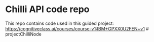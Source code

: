 # Chilli API code repo

This repo contains code used in this guided project: https://cognitiveclass.ai/courses/course-v1:IBM+GPXX0U2FEN+v1
#   p r o j e c t C h i l l i N o d e  
 